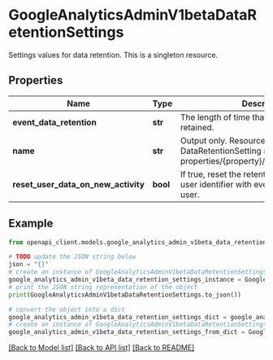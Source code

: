 # GoogleAnalyticsAdminV1betaDataRetentionSettings

Settings values for data retention. This is a singleton resource.

## Properties

Name | Type | Description | Notes
------------ | ------------- | ------------- | -------------
**event_data_retention** | **str** | The length of time that event-level data is retained. | [optional] 
**name** | **str** | Output only. Resource name for this DataRetentionSetting resource. Format: properties/{property}/dataRetentionSettings | [optional] [readonly] 
**reset_user_data_on_new_activity** | **bool** | If true, reset the retention period for the user identifier with every event from that user. | [optional] 

## Example

```python
from openapi_client.models.google_analytics_admin_v1beta_data_retention_settings import GoogleAnalyticsAdminV1betaDataRetentionSettings

# TODO update the JSON string below
json = "{}"
# create an instance of GoogleAnalyticsAdminV1betaDataRetentionSettings from a JSON string
google_analytics_admin_v1beta_data_retention_settings_instance = GoogleAnalyticsAdminV1betaDataRetentionSettings.from_json(json)
# print the JSON string representation of the object
print(GoogleAnalyticsAdminV1betaDataRetentionSettings.to_json())

# convert the object into a dict
google_analytics_admin_v1beta_data_retention_settings_dict = google_analytics_admin_v1beta_data_retention_settings_instance.to_dict()
# create an instance of GoogleAnalyticsAdminV1betaDataRetentionSettings from a dict
google_analytics_admin_v1beta_data_retention_settings_from_dict = GoogleAnalyticsAdminV1betaDataRetentionSettings.from_dict(google_analytics_admin_v1beta_data_retention_settings_dict)
```
[[Back to Model list]](../README.md#documentation-for-models) [[Back to API list]](../README.md#documentation-for-api-endpoints) [[Back to README]](../README.md)


